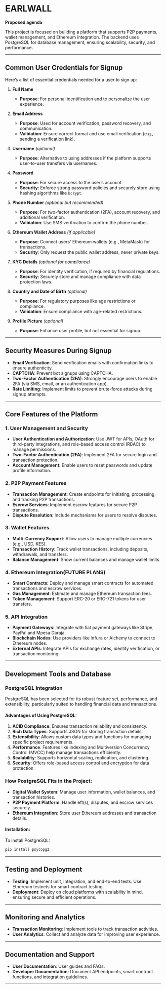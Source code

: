 # **EARLWALL**
**Proposed agenda**

This project is focused on building a platform that supports P2P payments, wallet management, and Ethereum integration. The backend uses PostgreSQL for database management, ensuring scalability, security, and performance.

---

## **Common User Credentials for Signup**

Here’s a list of essential credentials needed for a user to sign up:

1. **Full Name**
    - **Purpose**: For personal identification and to personalize the user experience.
   
2. **Email Address**
    - **Purpose**: Used for account verification, password recovery, and communication.
    - **Validation**: Ensure correct format and use email verification (e.g., sending a verification link).
   
3. **Username** *(optional)*
    - **Purpose**: Alternative to using addresses if the platform supports user-to-user transfers via usernames.

4. **Password**
    - **Purpose**: For secure access to the user’s account.
    - **Security**: Enforce strong password policies and securely store using hashing algorithms like `bcrypt`.
   
5. **Phone Number** *(optional but recommended)*
    - **Purpose**: For two-factor authentication (2FA), account recovery, and additional verification.
    - **Validation**: Use SMS verification to confirm the phone number.

6. **Ethereum Wallet Address** *(if applicable)*
    - **Purpose**: Connect users' Ethereum wallets (e.g., MetaMask) for transactions.
    - **Security**: Only request the public wallet address, never private keys.
   
7. **KYC Details** *(optional for compliance)*
    - **Purpose**: For identity verification, if required by financial regulations.
    - **Security**: Securely store and manage compliance with data protection laws.

8. **Country and Date of Birth** *(optional)*
    - **Purpose**: For regulatory purposes like age restrictions or compliance.
    - **Validation**: Ensure compliance with age-related restrictions.

9. **Profile Picture** *(optional)*
    - **Purpose**: Enhance user profile, but not essential for signup.

---

## **Security Measures During Signup**

- **Email Verification**: Send verification emails with confirmation links to ensure authenticity.
- **CAPTCHA**: Prevent bot signups using CAPTCHA.
- **Two-Factor Authentication (2FA)**: Strongly encourage users to enable 2FA (via SMS, email, or an authentication app).
- **Rate Limiting**: Implement limits to prevent brute-force attacks during signup attempts.

---

## **Core Features of the Platform**

### **1. User Management and Security**

- **User Authentication and Authorization**: Use JWT for APIs, OAuth for third-party integrations, and role-based access control (RBAC) to manage permissions.
- **Two-Factor Authentication (2FA)**: Implement 2FA for secure login and transaction protection.
- **Account Management**: Enable users to reset passwords and update profile information.

### **2. P2P Payment Features**

- **Transaction Management**: Create endpoints for initiating, processing, and tracking P2P transactions.
- **Escrow Services**: Implement escrow features for secure P2P transactions.
- **Dispute Resolution**: Include mechanisms for users to resolve disputes.

### **3. Wallet Features**

- **Multi-Currency Support**: Allow users to manage multiple currencies (e.g., USD, KES).
- **Transaction History**: Track wallet transactions, including deposits, withdrawals, and transfers.
- **Balance Management**: Show current balances and manage wallet limits.

### **4. Ethereum Integration(FUTURE PLANS)**

- **Smart Contracts**: Deploy and manage smart contracts for automated transactions and escrow services.
- **Gas Management**: Estimate and manage Ethereum transaction fees.
- **Token Management**: Support ERC-20 or ERC-721 tokens for user transfers.

### **5. API Integration**

- **Payment Gateways**: Integrate with fiat payment gateways like Stripe, PayPal and Mpesa Daraja.
- **Blockchain Nodes**: Use providers like Infura or Alchemy to connect to Ethereum nodes.
- **External APIs**: Integrate APIs for exchange rates, identity verification, or transaction monitoring.

---

## **Development Tools and Database**

### **PostgreSQL Integration**

PostgreSQL has been selected for its robust feature set, performance, and extensibility, particularly suited to handling financial data and transactions.

#### **Advantages of Using PostgreSQL**:

1. **ACID Compliance**: Ensures transaction reliability and consistency.
2. **Rich Data Types**: Supports JSON for storing transaction details.
3. **Extensibility**: Allows custom data types and functions for managing specific project requirements.
4. **Performance**: Features like indexing and Multiversion Concurrency Control (MVCC) help manage transactions efficiently.
5. **Scalability**: Supports horizontal scaling, replication, and clustering.
6. **Security**: Offers role-based access control and encryption for data protection.

### **How PostgreSQL Fits in the Project**:

- **Digital Wallet System**: Manage user information, wallet balances, and transaction histories.
- **P2P Payment Platform**: Handle eft(s), disputes, and escrow services securely.
- **Ethereum Integration**: Store user Ethereum addresses and transaction details.

#### **Installation**:

To install PostgreSQL:

```bash
pip install psycopg2
```

---

## **Testing and Deployment**

- **Testing**: Implement unit, integration, and end-to-end tests. Use Ethereum testnets for smart contract testing.
- **Deployment**: Deploy on cloud platforms with scalability in mind, ensuring secure and efficient operations.

---

## **Monitoring and Analytics**

- **Transaction Monitoring**: Implement tools to track transaction activities.
- **User Analytics**: Collect and analyze data for improving user experience.

---

## **Documentation and Support**

- **User Documentation**: User guides and FAQs.
- **Developer Documentation**: Document API endpoints, smart contract functions, and integration guidelines.

---
